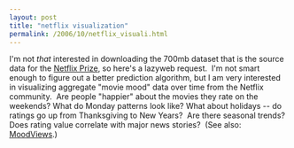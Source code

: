 ```yaml
---
layout: post
title: "netflix visualization"
permalink: /2006/10/netflix_visuali.html
---
```


<p>I'm not <em>that</em> interested in downloading the 700mb dataset that is the source data for the <a href="http://www.netflixprize.com/">Netflix Prize</a>, so here's a lazyweb request.&nbsp; I'm not smart enough to figure out a better prediction algorithm, but I am very interested in visualizing aggregate &quot;movie mood&quot; data over time from the Netflix community.&nbsp; Are people &quot;happier&quot; about the movies they rate on the weekends? What do Monday patterns look like? What about holidays -- do ratings go up from Thanksgiving to New Years?&nbsp; Are there seasonal trends?&nbsp; Does rating value correlate with major news stories?&nbsp; (See also:&nbsp; <a href="http://ilps.science.uva.nl/MoodViews/">MoodViews</a>.)</p>


